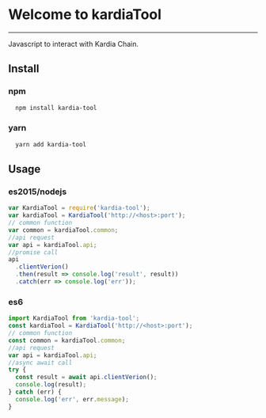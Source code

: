 # Welcome to kardiaTool

---

Javascript to interact with Kardia Chain.

## Install

### npm

```bash
  npm install kardia-tool
```

### yarn

```bash
  yarn add kardia-tool
```

## Usage

### es2015/nodejs

```js
var KardiaTool = require('kardia-tool');
var kardiaTool = KardiaTool('http://<host>:port');
// common function
var common = kardiaTool.common;
//api request
var api = kardiaTool.api;
//promise call
api
  .clientVerion()
  .then(result => console.log('result', result))
  .catch(err => console.log('err'));
```

### es6

```js
import KardiaTool from 'kardia-tool';
const kardiaTool = KardiaTool('http://<host>:port');
// common function
const common = kardiaTool.common;
//api request
var api = kardiaTool.api;
//async await call
try {
  const result = await api.clientVerion();
  console.log(result);
} catch (err) {
  console.log('err', err.message);
}
```
